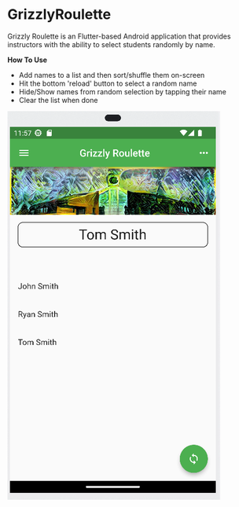 # GrizzlyRoulette
Grizzly Roulette is an Flutter-based Android application that provides instructors with the ability to select students randomly by name. 

**How To Use**
- Add names to a list and then sort/shuffle them on-screen
- Hit the bottom 'reload' button to select a random name
- Hide/Show names from random selection by tapping their name
- Clear the list when done

![Main Interface](screenshots/main_interface.png)
